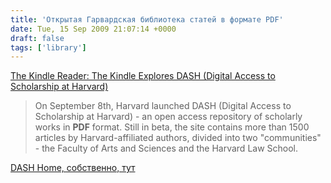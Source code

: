 ```yaml
---
title: 'Открытая Гарвардская библиотека статей в формате PDF'
date: Tue, 15 Sep 2009 21:07:14 +0000
draft: false
tags: ['library']
---
```


[The Kindle Reader: The Kindle Explores DASH (Digital Access to Scholarship at Harvard)](http://kindlereader.blogspot.com/2009/09/kindle-explores-dash-digital-access-to.html)

> On September 8th, Harvard launched DASH (Digital Access to Scholarship at Harvard) - an open access repository of scholarly works in **PDF** format. Still in beta, the site contains more than 1500 articles by Harvard-affiliated authors, divided into two "communities" - the Faculty of Arts and Sciences and the Harvard Law School.

[DASH Home, собственно, тут](http://dash.harvard.edu/)